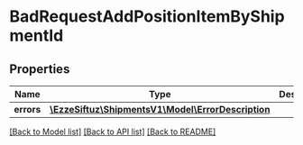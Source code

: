 # BadRequestAddPositionItemByShipmentId

## Properties
Name | Type | Description | Notes
------------ | ------------- | ------------- | -------------
**errors** | [**\EzzeSiftuz\ShipmentsV1\Model\ErrorDescription**](ErrorDescription.md) |  | [optional] 

[[Back to Model list]](../../README.md#documentation-for-models) [[Back to API list]](../../README.md#documentation-for-api-endpoints) [[Back to README]](../../README.md)

